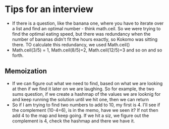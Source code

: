 # Tips for an interview

- If there is a question, like the banana one, where you have to iterate over a list and find an optimal number - think math.ceil. So we were trying to find the optimal eating speed, but there was redundancy when the number of bananas didn't fit the hours exactly, so Kokomo was sitting there. TO calculate this redundancy, we used Math.ceil()
- Math.ceil(3/5) = 1, Math.ceil(8/5)=2, Math.ceil(12/5)=3 and so on and so forth.

## Memoization
- If we can figure out what we need to find, based on what we are looking at then if we find it later on we are laughing. So for example, the two sums question, if we create a hashmap of the values we are looknig for and keep running the solution until we hit one, then we can return 
- So if I am trying to find two numbers to add to 10, my first is 4. I'll see if the complement (10-4=6), is in the memo, have we seen it? If not then add 4 to the map and keep going. If we hit a siz, we figure out the complement is 4, check the hashmap and there we have it. 

